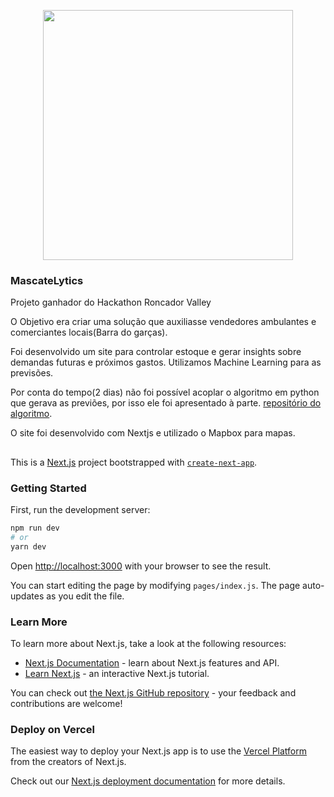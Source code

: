 <p align="center">
  <img  width= '400px'src="https://user-images.githubusercontent.com/34286800/108082085-122fa280-7048-11eb-8e33-563507fcb03d.png">
</p>

### MascateLytics

Projeto ganhador do Hackathon Roncador Valley

O Objetivo era criar uma solução que auxiliasse vendedores ambulantes e comerciantes locais(Barra do garças).

Foi desenvolvido um site para controlar estoque e gerar insights sobre demandas futuras e próximos gastos. Utilizamos Machine Learning para as previsões.

Por conta do tempo(2 dias) não foi possível acoplar o algoritmo em python que gerava as previões, por isso ele foi apresentado à parte.
[repositório do algoritmo](https://github.com/Miguelflj/hackathon-roncador-valley-previs-o_demanda).



O site foi desenvolvido com Nextjs e utilizado o Mapbox para mapas.



##


This is a [Next.js](https://nextjs.org/) project bootstrapped with [`create-next-app`](https://github.com/vercel/next.js/tree/canary/packages/create-next-app).

### Getting Started

First, run the development server:

```bash
npm run dev
# or
yarn dev
```

Open [http://localhost:3000](http://localhost:3000) with your browser to see the result.

You can start editing the page by modifying `pages/index.js`. The page auto-updates as you edit the file.

### Learn More

To learn more about Next.js, take a look at the following resources:

- [Next.js Documentation](https://nextjs.org/docs) - learn about Next.js features and API.
- [Learn Next.js](https://nextjs.org/learn) - an interactive Next.js tutorial.

You can check out [the Next.js GitHub repository](https://github.com/vercel/next.js/) - your feedback and contributions are welcome!

### Deploy on Vercel

The easiest way to deploy your Next.js app is to use the [Vercel Platform](https://vercel.com/import?utm_medium=default-template&filter=next.js&utm_source=create-next-app&utm_campaign=create-next-app-readme) from the creators of Next.js.

Check out our [Next.js deployment documentation](https://nextjs.org/docs/deployment) for more details.

